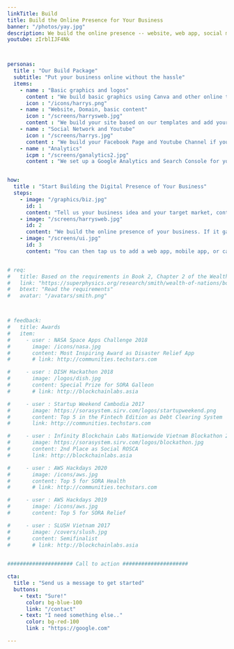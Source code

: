 ```yaml
---
linkTitle: Build
title: Build the Online Presence for Your Business 
banner: "/photos/yay.jpg"
description: We build the online presence -- website, web app, social media, SEO -- for your businesses with minimal money-cost
youtube: zIrblIJF4Nk



personas:
  title : "Our Build Package"
  subtitle: "Put your business online without the hassle"
  items:
    - name : "Basic graphics and logos"
      content : "We build basic graphics using Canva and other online tools"
      icon : "/icons/harrys.png"
    - name : "Website, Domain, basic content"
      icon : "/screens/harrysweb.jpg"
      content : "We build your site based on our templates and add your own original content, optimized for search engines"
    - name : "Social Network and Youtube"
      icon : "/screens/harrys.jpg"
      content : "We build your Facebook Page and Youtube Channel if you haven't done them yet"
    - name : "Analytics"
      icpm : "/screens/ganalytics2.jpg"
      content : "We set up a Google Analytics and Search Console for you"


how:
  title : "Start Building the Digital Presence of Your Business"  
  steps:
    - image: "/graphics/biz.jpg"
      id: 1
      content: "Tell us your business idea and your target market, content, etc"  
    - image: "/screens/harrysweb.jpg"
      id: 2
      content: "We build the online presence of your business. If it gains traction within a year, then we hand it over to your control. If it fails, then we either pivot or abandon it just like a startup. In this way, your startup costs will be much lower"
    - image: "/screens/ui.jpg"
      id: 3
      content: "You can then tap us to add a web app, mobile app, or cashless payment in the future, or even try our moneyless system (this last possibility is our <a href='/docs/supereconomics/economy-as-a-service/'>ultimate goal</a>)"


# req:
#   title: Based on the requirements in Book 2, Chapter 2 of the Wealth of Nations
#   link: "https://superphysics.org/research/smith/wealth-of-nations/book-2/chapter-3c"
#   btext: "Read the requirements"
#   avatar: "/avatars/smith.png"



# feedback:
#   title: Awards
#   item:
#     - user : NASA Space Apps Challenge 2018
#       image: /icons/nasa.jpg
#       content: Most Inspiring Award as Disaster Relief App
#       # link: http://communities.techstars.com

#     - user : DISH Hackathon 2018
#       image: /logos/dish.jpg
#       content: Special Prize for SORA Galleon
#       # link: http://blockchainlabs.asia

#     - user : Startup Weekend Cambodia 2017
#       image: https://sorasystem.sirv.com/logos/startupweekend.png
#       content: Top 5 in the Fintech Edition as Debt Clearing System
#       link: http://communities.techstars.com

#     - user : Infinity Blockchain Labs Nationwide Vietnam Blockathon 2017
#       image: https://sorasystem.sirv.com/logos/blockathon.jpg
#       content: 2nd Place as Social ROSCA
#       link: http://blockchainlabs.asia

#     - user : AWS Hackdays 2020
#       image: /icons/aws.jpg
#       content: Top 5 for SORA Health
#       # link: http://communities.techstars.com

#     - user : AWS Hackdays 2019
#       image: /icons/aws.jpg
#       content: Top 5 for SORA Relief

#     - user : SLUSH Vietnam 2017
#       image: /covers/slush.jpg
#       content: Semifinalist
#       # link: http://blockchainlabs.asia
                

##################### Call to action #####################

cta:
  title : "Send us a message to get started"
  buttons:
    - text: "Sure!"
      color: bg-blue-100
      link: "/contact"
    - text: "I need something else.."
      color: bg-red-100    
      link : "https://google.com"

---
```


